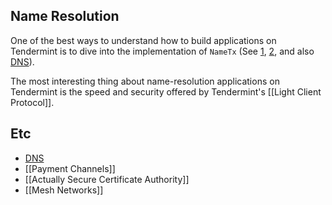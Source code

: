 ## Name Resolution

One of the best ways to understand how to build applications on Tendermint is to dive into the implementation of `NameTx` (See [1](https://github.com/tendermint/tendermint/blob/develop/types/tx.go#L205), [2](https://github.com/tendermint/tendermint/blob/develop/state/execution.go#L514), and also [DNS](https://github.com/eris-ltd/mindy)).

The most interesting thing about name-resolution applications on Tendermint is the speed and security offered by Tendermint's [[Light Client Protocol]].

## Etc
- [DNS](https://github.com/eris-ltd/mindy)
- [[Payment Channels]]
- [[Actually Secure Certificate Authority]]
- [[Mesh Networks]]